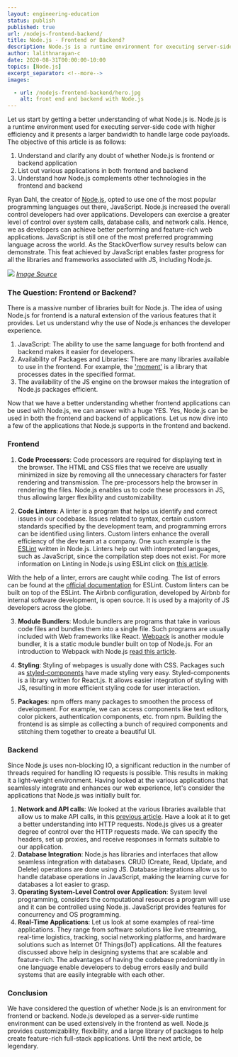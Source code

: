 ```yaml
---
layout: engineering-education
status: publish
published: true
url: /nodejs-frontend-backend/
title: Node.js - Frontend or Backend?
description: Node.js is a runtime environment for executing server-side code with higher efficiency and it presents a larger bandwidth to handle larger code payloads.
author: lalithnarayan-c
date: 2020-08-31T00:00:00-10:00
topics: [Node.js]
excerpt_separator: <!--more-->
images:

  - url: /nodejs-frontend-backend/hero.jpg
    alt: front end and backend with Node.js
---
```

Let us start by getting a better understanding of what Node.js is. Node.js is a runtime environment used for executing server-side code with higher efficiency and it presents a larger bandwidth to handle large code payloads. The objective of this article is as follows:
<!--more-->

1. Understand and clarify any doubt of whether Node.js is frontend or backend application
2. List out various applications in both frontend and backend
3. Understand how Node.js complements other technologies in the frontend and backend

Ryan Dahl, the creator of [Node.js](https://en.wikipedia.org/wiki/Node.js), opted to use one of the most popular programming languages out there, JavaScript.
Node.js increased the overall control developers had over applications. Developers can exercise a greater level of control over system calls, database calls, and network calls. Hence, we as developers can achieve better performing and feature-rich web applications. JavaScript is still one of the most preferred programming language across the world. As the StackOverflow survey results below can demonstrate. This feat achieved by JavaScript enables faster progress for all the libraries and frameworks associated with JS, including Node.js.

![](/nodejs-frontend-backend/stackoverflowresults.jpg)
*[Image Source](https://insights.stackoverflow.com/survey/2020)*

<!-- Frontend -->
### The Question: Frontend or Backend?
There is a massive number of libraries built for Node.js.
The idea of using Node.js for frontend is a natural extension of the various features that it provides. Let us understand why the use of Node.js enhances the developer experience.

1. JavaScript: The ability to use the same language for both frontend and backend makes it easier for developers.
2. Availability of Packages and Libraries: There are many libraries available to use in the frontend. For example, the ['moment'](https://momentjs.com/docs/) is a library that processes dates in the specified format.
3. The availability of the JS engine on the browser makes the integration of Node.js packages efficient.

Now that we have a better understanding whether frontend applications can be used with Node.js, we can answer with a huge YES.
Yes, Node.js can be used in both the frontend and backend of applications. Let us now dive into a few of the applications that Node.js supports in the frontend and backend.

### Frontend
1. **Code Processors**: Code processors are required for displaying text in the browser. The HTML and CSS files that we receive are usually minimized in size by removing all the unnecessary characters for faster rendering and transmission. The pre-processors help the browser in rendering the files. Node.js enables us to code these processors in JS, thus allowing larger flexibility and customizability.

2. **Code Linters**: A linter is a program that helps us identify and correct issues in our codebase. Issues related to syntax, certain custom standards specified by the development team, and programming errors can be identified using linters. Custom linters enhance the overall efficiency of the dev team at a company. One such example is the [ESLint](https://eslint.org/docs/user-guide/getting-started) written in Node.js. Linters help out with interpreted languages, such as JavaScript, since the compilation step does not exist. For more information on Linting in Node.js using ESLint click on [this article](/node-eslint/).

With the help of a linter, errors are caught while coding. The list of errors can be found at the [official documentation](https://eslint.org/docs/rules/) for ESLint. Custom linters can be built on top of the ESLint. The Airbnb configuration, developed by Airbnb for internal software development, is open source. It is used by a majority of JS developers across the globe.

3. **Module Bundlers**: Module bundlers are programs that take in various code files and bundles them into a single file. Such programs are usually included with Web frameworks like React. [Webpack](https://en.wikipedia.org/wiki/Webpack) is another module bundler, it is a static module bundler built on top of Node.js. For an introduction to Webpack with Node.js [read this article](/webpack/).

4. **Styling**: Styling of webpages is usually done with CSS. Packages such as [styled-components](https://styled-components.com/docs) have made styling very easy. Styled-components is a library written for React.js. It allows easier integration of styling with JS, resulting in more efficient styling code for user interaction.

5. **Packages**: npm offers many packages to smoothen the process of development. For example, we can access components like text editors, color pickers, authentication components, etc. from npm. Building the frontend is as simple as collecting a bunch of required components and stitching them together to create a beautiful UI.

<!-- Backend -->

### Backend
Since Node.js uses non-blocking IO, a significant reduction in the number of threads required for handling IO requests is possible. This results in making it a light-weight environment. Having looked at the various applications that seamlessly integrate and enhances our web experience, let's consider the applications that Node.js was initially built for.

1. **Network and API calls**: We looked at the various libraries available that allow us to make API calls, in this [previous article](/http-requests-nodejs/). Have a look at it to get a better understanding into HTTP requests. Node.js gives us a greater degree of control over the HTTP requests made. We can specify the headers, set up proxies, and receive responses in formats suitable to our application.   
2. **Database Integration**: Node.js has libraries and interfaces that allow seamless integration with databases. CRUD (Create, Read, Update, and Delete) operations are done using JS. Database integrations allow us to handle database operations in JavaScript, making the learning curve for databases a lot easier to grasp.   
3. **Operating System-Level Control over Application**: System level programming, considers the computational resources a program will use and it can be controlled using Node.js. JavaScript provides features for concurrency and OS programming.
4. **Real-Time Applications**: Let us look at some examples of real-time applications. They range from software solutions like live streaming, real-time logistics, tracking, social networking platforms, and hardware solutions such as Internet Of Things(IoT) applications. All the features discussed above help in designing systems that are scalable and feature-rich. The advantages of having the codebase predominantly in one language enable developers to debug errors easily and build systems that are easily integrable with each other.

### Conclusion
We have considered the question of whether Node.js is an environment for frontend or backend. Node.js developed as a server-side runtime environment can be used extensively in the frontend as well. Node.js provides customizability, flexibility, and a large library of packages to help create feature-rich full-stack applications. Until the next article, be legendary.

